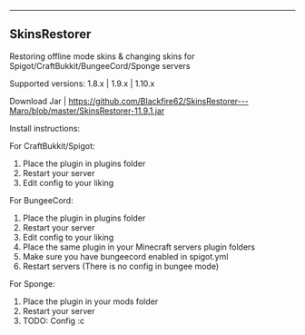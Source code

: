 --------------------
 SkinsRestorer
---------------------	 

 Restoring offline mode skins & changing skins for Spigot/CraftBukkit/BungeeCord/Sponge servers
  		  
 Supported versions: 1.8.x | 1.9.x | 1.10.x 
 
 Download Jar | https://github.com/Blackfire62/SkinsRestorer---Maro/blob/master/SkinsRestorer-11.9.1.jar
 
 Install instructions:
 
 For CraftBukkit/Spigot:
 
 1. Place the plugin in plugins folder
 2. Restart your server
 3. Edit config to your liking
 
For BungeeCord:

 1. Place the plugin in plugins folder
 2. Restart your server
 3. Edit config to your liking
 4. Place the same plugin in your Minecraft servers plugin folders
 5. Make sure you have bungeecord enabled in spigot.yml 
 6. Restart servers (There is no config in bungee mode)

 For Sponge:
 
 1. Place the plugin in your mods folder
 2. Restart your server
 3. TODO: Config :c
